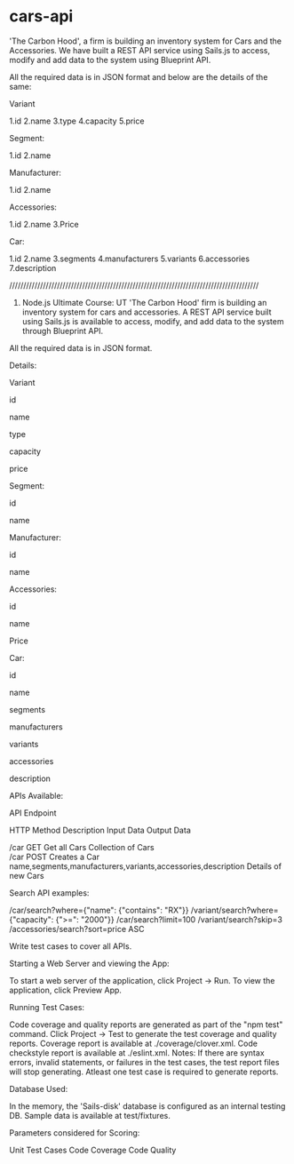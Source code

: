 # cars-api

'The Carbon Hood', a firm is building an inventory system for Cars and the Accessories. We have built a REST API service using Sails.js to access, modify and add data to the system using Blueprint API. 



All the required data is in JSON format and below are the details of the same:



Variant

1.id
2.name
3.type
4.capacity
5.price

Segment:

1.id
2.name

Manufacturer:

1.id
2.name

Accessories:

1.id
2.name
3.Price

Car:

1.id
2.name
3.segments
4.manufacturers
5.variants
6.accessories
7.description





/////////////////////////////////////////////////////////////////////////////////////////



1. Node.js Ultimate Course: UT
'The Carbon Hood' firm is building an inventory system for cars and accessories. A REST API service built using Sails.js is available to access, modify, and add data to the system through Blueprint API. 

 

All the required data is in JSON format.

 

Details:

 

Variant

id

name

type

capacity

price

 

Segment:

id

name

 

Manufacturer:

id

name

 

Accessories:

id

name

Price

 

Car:

id

name

segments

manufacturers

variants

accessories

description

 

 

APIs Available:

 

API Endpoint

HTTP Method Description Input Data  Output Data

/car    GET Get all Cars    Collection of Cars  
/car    POST    Creates a Car   name,segments,manufacturers,variants,accessories,description    Details of new Cars

 

Search API examples:

/car/search?where={"name": {"contains": "RX"}}
/variant/search?where={"capacity": {">=": "2000"}}
 /car/search?limit=100
/variant/search?skip=3
/accessories/search?sort=price ASC
 

Write test cases to cover all APIs.

 

Starting a Web Server and viewing the App:

 

To start a web server of the application, click Project -> Run. 
To view the application, click Preview App.
 

Running Test Cases:

 

Code coverage and quality reports are generated as part of the "npm test" command.
Click Project -> Test to generate the test coverage and quality reports.
Coverage report is available at ./coverage/clover.xml.
Code checkstyle report is available at ./eslint.xml.
Notes: 
If there are syntax errors, invalid statements, or failures in the test cases, the test report files will stop generating.
Atleast one test case is required to generate reports.
 

Database Used:

In the memory, the 'Sails-disk' database is configured as an internal testing DB. 
Sample data is available at test/fixtures.
 

Parameters considered for Scoring:

 

Unit Test Cases
Code Coverage
Code Quality


